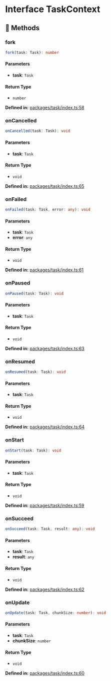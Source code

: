 # Interface TaskContext

## 🔧 Methods

### fork <Badge type="info" text="optional" />

```ts
fork(task: Task): number
```
#### Parameters

- **task**: `Task`
#### Return Type

- `number`

<p style="font-size: 14px; color: var(--vp-c-text-2)">
<strong>Defined in:</strong> <a href="https://github.com/voxelum/minecraft-launcher-core-node/blob/master/packages/task/index.ts#L58" target="_blank" rel="noreferrer">packages/task/index.ts:58</a>
</p>


### onCancelled <Badge type="info" text="optional" />

```ts
onCancelled(task: Task): void
```
#### Parameters

- **task**: `Task`
#### Return Type

- `void`

<p style="font-size: 14px; color: var(--vp-c-text-2)">
<strong>Defined in:</strong> <a href="https://github.com/voxelum/minecraft-launcher-core-node/blob/master/packages/task/index.ts#L65" target="_blank" rel="noreferrer">packages/task/index.ts:65</a>
</p>


### onFailed <Badge type="info" text="optional" />

```ts
onFailed(task: Task, error: any): void
```
#### Parameters

- **task**: `Task`
- **error**: `any`
#### Return Type

- `void`

<p style="font-size: 14px; color: var(--vp-c-text-2)">
<strong>Defined in:</strong> <a href="https://github.com/voxelum/minecraft-launcher-core-node/blob/master/packages/task/index.ts#L61" target="_blank" rel="noreferrer">packages/task/index.ts:61</a>
</p>


### onPaused <Badge type="info" text="optional" />

```ts
onPaused(task: Task): void
```
#### Parameters

- **task**: `Task`
#### Return Type

- `void`

<p style="font-size: 14px; color: var(--vp-c-text-2)">
<strong>Defined in:</strong> <a href="https://github.com/voxelum/minecraft-launcher-core-node/blob/master/packages/task/index.ts#L63" target="_blank" rel="noreferrer">packages/task/index.ts:63</a>
</p>


### onResumed <Badge type="info" text="optional" />

```ts
onResumed(task: Task): void
```
#### Parameters

- **task**: `Task`
#### Return Type

- `void`

<p style="font-size: 14px; color: var(--vp-c-text-2)">
<strong>Defined in:</strong> <a href="https://github.com/voxelum/minecraft-launcher-core-node/blob/master/packages/task/index.ts#L64" target="_blank" rel="noreferrer">packages/task/index.ts:64</a>
</p>


### onStart <Badge type="info" text="optional" />

```ts
onStart(task: Task): void
```
#### Parameters

- **task**: `Task`
#### Return Type

- `void`

<p style="font-size: 14px; color: var(--vp-c-text-2)">
<strong>Defined in:</strong> <a href="https://github.com/voxelum/minecraft-launcher-core-node/blob/master/packages/task/index.ts#L59" target="_blank" rel="noreferrer">packages/task/index.ts:59</a>
</p>


### onSucceed <Badge type="info" text="optional" />

```ts
onSucceed(task: Task, result: any): void
```
#### Parameters

- **task**: `Task`
- **result**: `any`
#### Return Type

- `void`

<p style="font-size: 14px; color: var(--vp-c-text-2)">
<strong>Defined in:</strong> <a href="https://github.com/voxelum/minecraft-launcher-core-node/blob/master/packages/task/index.ts#L62" target="_blank" rel="noreferrer">packages/task/index.ts:62</a>
</p>


### onUpdate <Badge type="info" text="optional" />

```ts
onUpdate(task: Task, chunkSize: number): void
```
#### Parameters

- **task**: `Task`
- **chunkSize**: `number`
#### Return Type

- `void`

<p style="font-size: 14px; color: var(--vp-c-text-2)">
<strong>Defined in:</strong> <a href="https://github.com/voxelum/minecraft-launcher-core-node/blob/master/packages/task/index.ts#L60" target="_blank" rel="noreferrer">packages/task/index.ts:60</a>
</p>


